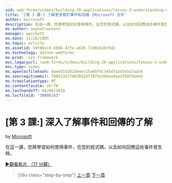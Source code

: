 ```yaml
---
uid: web-forms/videos/building-20-applications/lesson-3-understanding-more-about-events-and-postback
title: '[第 3 課:] 了解更多關於事件和回傳 |Microsoft 文件'
author: microsoft
description: 在這一課，您將學習如何使用事件，在您的程式碼，以及如何回應這些事件發生時。
ms.author: aspnetcontent
manager: wpickett
ms.date: 11/28/2005
ms.topic: article
ms.assetid: 59f0bccd-b604-47fa-a42b-71d8ab187bd2
ms.technology: dotnet-webforms
ms.prod: .net-framework
msc.legacyurl: /web-forms/videos/building-20-applications/lesson-3-understanding-more-about-events-and-postback
msc.type: video
ms.openlocfilehash: 4ae4d1d282d44ec15a68fdc345d7a2d7e5a7aa58
ms.sourcegitcommit: f8852267f463b62d7f975e56bea9aa3f68fbbdeb
ms.translationtype: MT
ms.contentlocale: zh-TW
ms.lasthandoff: 04/06/2018
ms.locfileid: "30886143"
---
```

<a name="lesson-3--understanding-more-about-events-and-postback"></a>[第 3 課:] 深入了解事件和回傳的了解
====================
by [Microsoft](https://github.com/microsoft)

在這一課，您將學習如何使用事件，在您的程式碼，以及如何回應這些事件發生時。

[&#9654;觀看影片 （17 分鐘）](https://channel9.msdn.com/Blogs/ASP-NET-Site-Videos/lesson-3-understanding-more-about-events-and-postback)

> [!div class="step-by-step"]
> [上一頁](lesson-2-creating-a-web-forms-user-interface.md)
> [下一頁](lesson-4-understanding-web-application-state.md)
